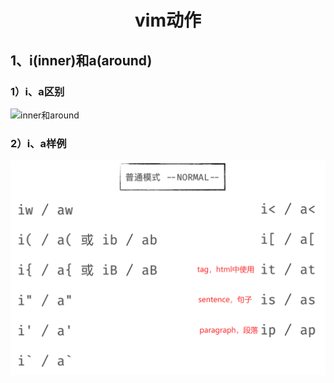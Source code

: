 # <center>vim动作</center>  

## 1、i(inner)和a(around)

### 1）i、a区别  

![inner和around](images/inner和around.png)  

### 2）i、a样例  

![i、a样例](images/ia样例.png)  
